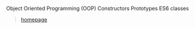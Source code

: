 Object Oriented Programming (OOP)
Constructors
Prototypes
ES6 classes

> [homepage](https://romashka093.github.io/goit-js-hw-05/src/index.html)
